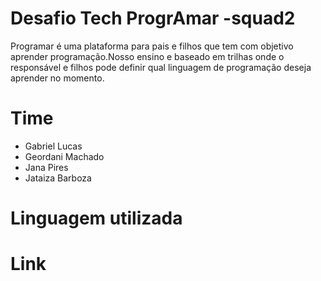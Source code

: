 # Desafio Tech ProgrAmar -squad2
<p>

Programar é uma plataforma para pais e filhos que tem com objetivo aprender programação.Nosso ensino e baseado em trilhas onde o responsável e filhos pode definir qual linguagem de programação deseja aprender no momento.</p>

Time
===========
- Gabriel Lucas
- Geordani Machado
- Jana Pires
- Jataiza Barboza

Linguagem utilizada
===========
Link
============
  
